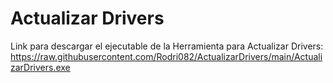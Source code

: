 # Actualizar Drivers
Link para descargar el ejecutable de la Herramienta para Actualizar Drivers: https://raw.githubusercontent.com/Rodri082/ActualizarDrivers/main/ActualizarDrivers.exe
